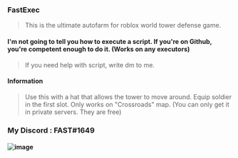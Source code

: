 
### FastExec
> This is the ultimate autofarm for roblox world tower defense game.


#### I'm not going to tell you how to execute a script. If you're on Github, you're competent enough to do it. (Works on any executors)
> If you need help with script, write dm to me.

#### Information
> Use this with a hat that allows the tower to move around.
> Equip soldier in the first slot.
> Only works on "Crossroads" map. (You can only get it in private servers. They are free)

### My Discord : FAST#1649

#### ![image](https://cdn.discordapp.com/attachments/1007372968793493628/1008637942601883658/unknown.png)

